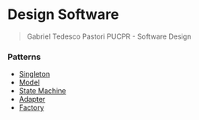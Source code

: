 # Design Software

>Gabriel Tedesco Pastori
>PUCPR - Software Design

### Patterns
 - [Singleton](https://github.com/gabrielpastori1/software-design/tree/main/src/singleton)
 - [Model](https://github.com/gabrielpastori1/software-design/tree/main/src/model)
- [State Machine](https://github.com/gabrielpastori1/software-design/tree/main/src/state-machine)
- [Adapter](https://github.com/gabrielpastori1/software-design/tree/main/src/adapter)
- [Factory](https://github.com/gabrielpastori1/software-design/tree/main/src/factory)